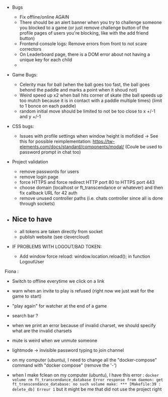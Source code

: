- Bugs
  - Fix offline/online AGAIN
  - There should be an alert banner when you try to challenge someone you blocked to a game (or just remove challenge button of the profile pages of users you're blocking, like with the add friend button)
  - Frontend console logs: Remove errors from front to not scare correctors
  - On Leaderboard page, there is a DOM error about not having a unique key for each child
  - 

- Game Bugs:
  - Celerity max for ball (when the ball goes too fast, the ball goes behond the paddle and marks a point when it shoud not)
  - Weird speed up x2 when ball hits corner of skate (the ball speeds up too mutch because it is in contact with a paddle multiple times) (limit to  1 bonce on each paddle)
  - random initial move should be limited to not be too close to x +/-1 and y +/-1

- CSS bugs:

  - Issues with profile settings when window height is mofidied -> See this for possible reimplementation: https://tw-elements.com/docs/standard/components/modal/ (Coule be used to password prompt in chat too)

- Project validation

  - remove passwords for users
  - remove login page
  - force HTTPS and force redirect HTTP port 80 to HTTPS port 443
  - choose domain (localhost or ft_transcendance or whatever) and then fix callback URL for 42 auth
  - remove unused controller paths (i.e. chats controller since all is done through sockets)

- Nice to have
  - 
  - all tokens are taken directly from socket
  - publish website (see clevercloud)

- IF PROBLEMS WITH LOGOUT/BAD TOKEN:
  - Add window force reload: window.location.reload(); in function LogoutUser



Fiona :
  - Switch to offline everytime we click on a link
  - warn when an invite to play is refused (right now we just wait for the game to start)
  - "play again" for watcher at the end of a game
  - search bar ?
  - when we print an error because of invalid charset, we should specify what are the invalid charsets
  - mute is weird  when we unmute someone
  - lightmode -> invisible password typing to join channel

  - on my computer (ubuntu), I need to change all the "docker-compose" command with "docker compose" (remove the '-')
  - when I make fclean on my computer (ubuntu), I have this error :
            ``` docker volume rm ft_transcendance_database
                Error response from daemon: get ft_transcendance_database: no such volume
                make: *** [Makefile:39 : delete_db] Erreur 1
            ```
    but it might be me that did not use the project right